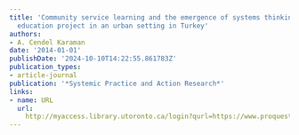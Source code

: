 ```yaml
---
title: 'Community service learning and the emergence of systems thinking: A teacher
  education project in an urban setting in Turkey'
authors:
- A. Cendel Karaman
date: '2014-01-01'
publishDate: '2024-10-10T14:22:55.861783Z'
publication_types:
- article-journal
publication: '*Systemic Practice and Action Research*'
links:
- name: URL
  url: 
    http://myaccess.library.utoronto.ca/login?qurl=https://www.proquest.com/docview/1648594649?accountid=14771&bdid=38384&_bd=oTGPMILkDSv%2F0YUCIeEKE64DV40%3D
---
```

